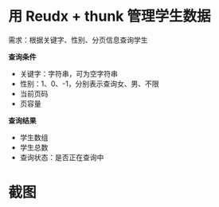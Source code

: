 # 用 Reudx + thunk 管理学生数据

需求：根据关键字、性别、分页信息查询学生

**查询条件**
- 关键字：字符串，可为空字符串
- 性别：1、0、-1，分别表示查询女、男、不限
- 当前页码
- 页容量

**查询结果**
- 学生数组
- 学生总数
- 查询状态：是否正在查询中

# 截图